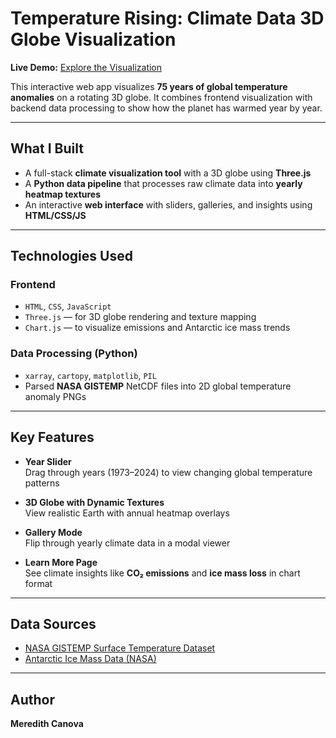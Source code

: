 # Temperature Rising: Climate Data 3D Globe Visualization

**Live Demo:** [Explore the Visualization](https://merecc.github.io/climate-globe-visualization/)  


This interactive web app visualizes **75 years of global temperature anomalies** on a rotating 3D globe. It combines frontend visualization with backend data processing to show how the planet has warmed year by year.

---

## What I Built

- A full-stack **climate visualization tool** with a 3D globe using **Three.js**
- A **Python data pipeline** that processes raw climate data into **yearly heatmap textures**
- An interactive **web interface** with sliders, galleries, and insights using **HTML/CSS/JS**

---

## Technologies Used

### Frontend
- `HTML`, `CSS`, `JavaScript`
- `Three.js` — for 3D globe rendering and texture mapping
- `Chart.js` — to visualize emissions and Antarctic ice mass trends

### Data Processing (Python)
- `xarray`, `cartopy`, `matplotlib`, `PIL`
- Parsed **NASA GISTEMP** NetCDF files into 2D global temperature anomaly PNGs

---

## Key Features

- **Year Slider**  
  Drag through years (1973–2024) to view changing global temperature patterns

- **3D Globe with Dynamic Textures**  
  View realistic Earth with annual heatmap overlays

- **Gallery Mode**  
  Flip through yearly climate data in a modal viewer

- **Learn More Page**  
  See climate insights like **CO₂ emissions** and **ice mass loss** in chart format

---

## Data Sources

- [NASA GISTEMP Surface Temperature Dataset](https://data.giss.nasa.gov/gistemp/)
- [Antarctic Ice Mass Data (NASA)](https://climate.nasa.gov/vital-signs/ice-sheets/)

---

## Author

**Meredith Canova**  

